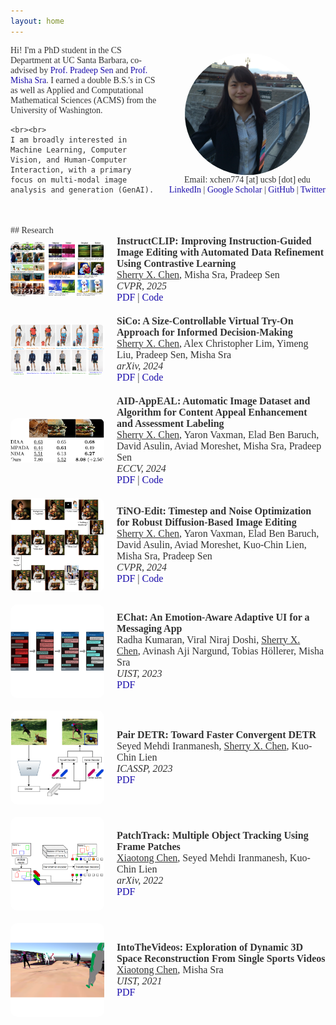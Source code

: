 ```yaml
---
layout: home
---
```


<style>
  body {
    font-family: 'Avenir', serif;
    color: #333333;
  }

  a {
    color: #1a0dab;
    text-decoration: none;
  }

  a:hover {
    text-decoration: underline;
  }

  img.profile {
    max-width: 200px;
    border-radius: 50%;
    display: block;
    margin: 0 auto; /* Centers the image */
  }

  .research-item {
    display: flex;
    align-items: center;
    margin-bottom: 20px;
  }

  .research-thumb {
    width: 150px;
    margin-right: 20px;
    border-radius: 10px; /* Rounded rectangle */
    overflow: hidden; /* Ensures the border-radius affects the image */
  }

  .research-thumb img {
    width: 100%;
    display: block; /* Removes bottom gap */
  }

  .research-text {
    flex: 1;
    font-size: 16px;
  }

  .research-text h2, 
  .research-text p, 
  .research-text a {
    font-size: inherit;
    margin: 0;
    padding: 0;
  }

  .research-text h2 {
    margin-bottom: 0.5em;
  }

  .underline {
    text-decoration: underline;
  }

  .conference {
    font-style: italic;
  }

  /* Added styles for smaller font size */
  .contact-info {
    font-size: 14px; /* Adjust this value to make it smaller or larger */
    text-align: center; /* Centers the text */
  }

</style>

<div style="display: flex; align-items: center; margin-bottom: 20px;">
  <div style="flex: 1; margin-right: 20px;">
    Hi! I'm a PhD student in the CS Department at UC Santa Barbara, co-advised by 
    <a href="https://web.ece.ucsb.edu/~psen/">Prof. Pradeep Sen</a> and 
    <a href="https://sites.cs.ucsb.edu/~sra/index.html">Prof. Misha Sra</a>. I earned a double B.S.'s 
    in CS as well as Applied and Computational Mathematical Sciences (ACMS) from the 
    University of Washington.

    <br><br>
    I am broadly interested in Machine Learning, Computer Vision, and Human-Computer 
    Interaction, with a primary focus on multi-modal image analysis and generation (GenAI).
  </div>
  <div>
    <img src="images/sherry.jpeg" alt="Profile photo of Sherry X. Chen" class="profile">
    <div class="contact-info">
      Email: xchen774 [at] ucsb [dot] edu
      <br>
      <a href="https://www.linkedin.com/in/sherry-x-chen">LinkedIn</a> | 
      <a href="https://scholar.google.com/citations?user=Lb5eUYMAAAAJ">Google Scholar</a> | 
      <a href="https://github.com/SherryXTChen">GitHub</a> | 
      <a href="https://twitter.com/Sherry_X_Chen">Twitter</a>
    </div>
  </div>
</div>

<br>
## Research

<div class="research-item">
  <div class="research-thumb">
    <img src="images/instructclip.png" alt="Thumbnail for Instruct-CLIP">
  </div>
  <div class="research-text">
    <p><strong>InstructCLIP: Improving Instruction-Guided Image Editing with Automated Data Refinement Using Contrastive Learning</strong></p>
    <p><span class="underline">Sherry X. Chen</span>, Misha Sra, Pradeep Sen</p>
    <p class="conference">CVPR, 2025</p>
    <p><a href="https://arxiv.org/abs/2503.18406">PDF</a> | <a href="https://github.com/SherryXTChen/Instruct-CLIP">Code</a></p>
  </div>
</div>

<div class="research-item">
  <div class="research-thumb">
    <img src="images/sico.png" alt="Thumbnail for SiCo">
  </div>
  <div class="research-text">
    <p><strong>SiCo: A Size-Controllable Virtual Try-On Approach for Informed Decision-Making</strong></p>
    <p><span class="underline">Sherry X. Chen</span>, Alex Christopher Lim, Yimeng Liu, Pradeep Sen, Misha Sra</p>
    <p class="conference">arXiv, 2024</p>
    <p><a href="http://arxiv.org/abs/2408.02803">PDF</a> | <a href="https://github.com/SherryXTChen/SiCo">Code</a></p>
  </div>
</div>

<div class="research-item">
  <div class="research-thumb">
    <img src="images/aidappeal.png" alt="Thumbnail for AID-AppEAL">
  </div>
  <div class="research-text">
    <p><strong>AID-AppEAL: Automatic Image Dataset and Algorithm for Content Appeal Enhancement and Assessment Labeling</strong></p>
    <p><span class="underline">Sherry X. Chen</span>, Yaron Vaxman, Elad Ben Baruch, David Asulin, Aviad Moreshet, Misha Sra, Pradeep Sen</p>
    <p class="conference">ECCV, 2024</p>
    <p><a href="https://arxiv.org/abs/2407.05546v2">PDF</a> | <a href="https://github.com/SherryXTChen/AID-Appeal">Code</a></p>
  </div>
</div>

<div class="research-item">
  <div class="research-thumb">
    <img src="images/tinoedit.png" alt="Thumbnail for TiNO-Edit">
  </div>
  <div class="research-text">
    <p><strong>TiNO-Edit: Timestep and Noise Optimization for Robust Diffusion-Based Image Editing</strong></p>
    <p><span class="underline">Sherry X. Chen</span>, Yaron Vaxman, Elad Ben Baruch, David Asulin, Aviad Moreshet, Kuo-Chin Lien, Misha Sra, Pradeep Sen</p>
    <p class="conference">CVPR, 2024</p>
    <p><a href="https://arxiv.org/abs/2404.11120">PDF</a> | <a href="https://github.com/SherryXTChen/TiNO-Edit">Code</a></p>
  </div>
</div>

<div class="research-item">
  <div class="research-thumb">
    <img src="images/echat.png" alt="Thumbnail for EChat">
  </div>
  <div class="research-text">
    <p><strong>EChat: An Emotion-Aware Adaptive UI for a Messaging App</strong></p>
    <p>Radha Kumaran, Viral Niraj Doshi, <span class="underline">Sherry X. Chen</span>, Avinash Aji Nargund, Tobias Höllerer, Misha Sra</p>
    <p class="conference">UIST, 2023</p>
    <p><a href="https://dl.acm.org/doi/10.1145/3586182.3616698">PDF</a></p>
  </div>
</div>

<div class="research-item">
  <div class="research-thumb">
    <img src="images/pairdetr.png" alt="Thumbnail for Pair DETR">
  </div>
  <div class="research-text">
    <p><strong>Pair DETR: Toward Faster Convergent DETR</strong></p>
    <p>Seyed Mehdi Iranmanesh, <span class="underline">Sherry X. Chen</span>, Kuo-Chin Lien</p>
    <p class="conference">ICASSP, 2023</p>
    <p><a href="https://ieeexplore.ieee.org/document/10095608">PDF</a></p>
  </div>
</div>

<div class="research-item">
  <div class="research-thumb">
    <img src="images/patchtrack.png" alt="Thumbnail for PatchTrack">
  </div>
  <div class="research-text">
    <p><strong>PatchTrack: Multiple Object Tracking Using Frame Patches</strong></p>
    <p><span class="underline">Xiaotong Chen</span>, Seyed Mehdi Iranmanesh, Kuo-Chin Lien</p>
    <p class="conference">arXiv, 2022</p>
    <p><a href="https://arxiv.org/abs/2201.00080">PDF</a></p>
  </div>
</div>

<div class="research-item">
  <div class="research-thumb">
    <img src="images/intothevideos.png" alt="Thumbnail for IntoTheVideos">
  </div>
  <div class="research-text">
    <p><strong>IntoTheVideos: Exploration of Dynamic 3D Space Reconstruction From Single Sports Videos</strong></p>
    <p><span class="underline">Xiaotong Chen</span>, Misha Sra</p>
    <p class="conference">UIST, 2021</p>
    <p><a href="https://dl.acm.org/doi/10.1145/3474349.3480215">PDF</a></p>
  </div>
</div>
